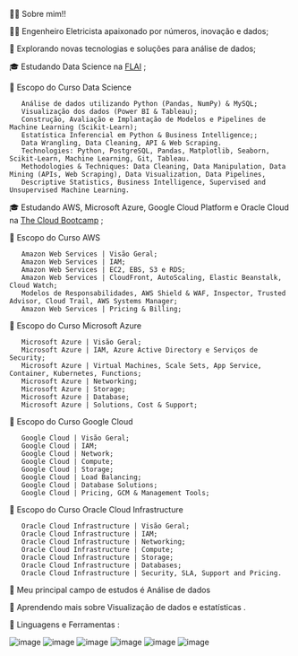 👨‍🎓 Sobre mim!!

👨‍🎓 Engenheiro Eletricista apaixonado por números, inovação e dados;

🤔   Explorando novas tecnologias e soluções para análise de dados;

🎓   Estudando Data Science na [FLAI](https://www.flai.com.br/dds/) ;

🚀   Escopo do Curso Data Science

       Análise de dados utilizando Python (Pandas, NumPy) & MySQL;
       Visualização dos dados (Power BI & Tableau);
       Construção, Avaliação e Implantação de Modelos e Pipelines de Machine Learning (Scikit-Learn);
       Estatística Inferencial em Python & Business Intelligence;;
       Data Wrangling, Data Cleaning, API & Web Scraping.
       Technologies: Python, PostgreSQL, Pandas, Matplotlib, Seaborn, Scikit-Learn, Machine Learning, Git, Tableau.
       Methodologies & Techniques: Data Cleaning, Data Manipulation, Data Mining (APIs, Web Scraping), Data Visualization, Data Pipelines, 
       Descriptive Statistics, Business Intelligence, Supervised and Unsupervised Machine Learning.
       
🎓   Estudando AWS, Microsoft Azure, Google Cloud Platform e Oracle Cloud na [The Cloud Bootcamp](https://app.thecloudbootcamp.com/enrollments) ;

🚀   Escopo do Curso AWS

       Amazon Web Services | Visão Geral;
       Amazon Web Services | IAM;
       Amazon Web Services | EC2, EBS, S3 e RDS;
       Amazon Web Services | CloudFront, AutoScaling, Elastic Beanstalk, Cloud Watch;
       Modelos de Responsabilidades, AWS Shield & WAF, Inspector, Trusted Advisor, Cloud Trail, AWS Systems Manager;
       Amazon Web Services | Pricing & Billing;
       
🚀   Escopo do Curso Microsoft Azure

       Microsoft Azure | Visão Geral;
       Microsoft Azure | IAM, Azure Active Directory e Serviços de Security;
       Microsoft Azure | Virtual Machines, Scale Sets, App Service, Container, Kubernetes, Functions;
       Microsoft Azure | Networking;
       Microsoft Azure | Storage;
       Microsoft Azure | Database;
       Microsoft Azure | Solutions, Cost & Support;
       
🚀   Escopo do Curso Google Cloud

       Google Cloud | Visão Geral;
       Google Cloud | IAM;
       Google Cloud | Network;
       Google Cloud | Compute;
       Google Cloud | Storage;
       Google Cloud | Load Balancing;
       Google Cloud | Database Solutions;
       Google Cloud | Pricing, GCM & Management Tools;
       
🚀   Escopo do Curso Oracle Cloud Infrastructure

       Oracle Cloud Infrastructure | Visão Geral;
       Oracle Cloud Infrastructure | IAM;
       Oracle Cloud Infrastructure | Networking;
       Oracle Cloud Infrastructure | Compute;
       Oracle Cloud Infrastructure | Storage;
       Oracle Cloud Infrastructure | Databases;
       Oracle Cloud Infrastructure | Security, SLA, Support and Pricing.
       
 💼   Meu principal campo de estudos é Análise de dados

🌱   Aprendendo mais sobre Visualização de dados e estatísticas .

🚀 Linguagens e Ferramentas :

![image](https://user-images.githubusercontent.com/94656905/176739870-65ae7c35-5a47-4c1c-b976-9f3855406f2a.png)
![image](https://user-images.githubusercontent.com/94656905/176739922-88279d83-a920-4fca-bfcb-d0cd0d767d14.png)
![image](https://user-images.githubusercontent.com/94656905/176739986-e0df5784-9063-4697-a131-025d3554a0d7.png)
![image](https://user-images.githubusercontent.com/94656905/176740020-4f1dd753-3cd8-492c-9f41-6b50cfd4fc06.png)
![image](https://user-images.githubusercontent.com/94656905/176740059-c743cf59-0eaa-4d0c-88a0-918bbf43e051.png)
![image](https://user-images.githubusercontent.com/94656905/176740091-de143437-0ac3-4eee-9444-50a8ed355cd2.png)


<!---
JoneNascimento/JoneNascimento is a ✨ special ✨ repository because its `README.md` (this file) appears on your GitHub profile.
You can click the Preview link to take a look at your changes.
--->
